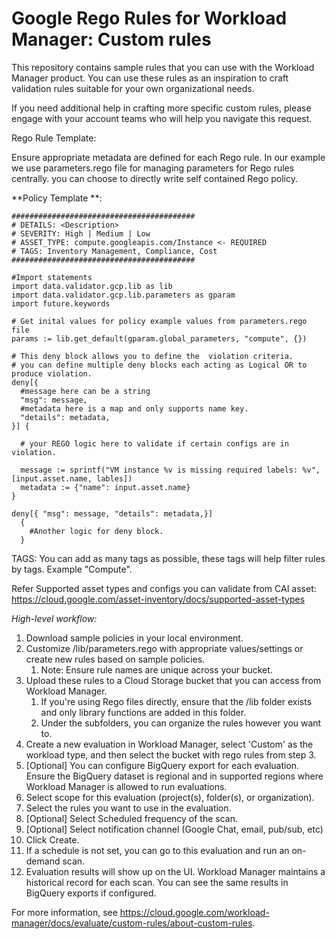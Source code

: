 # Google Rego Rules for Workload Manager: Custom rules

This repository contains sample rules that you can use with the Workload Manager product. You can use these rules as an inspiration to craft validation rules suitable for your own organizational needs.

If you need additional help in crafting more specific custom rules, please engage with your account teams who will help you navigate this request.

Rego Rule Template:

Ensure appropriate metadata are defined for each Rego rule.
In our example we use parameters.rego file for managing parameters for Rego rules centrally. you can choose to directly write self contained Rego policy.

**Policy Template **:
```
#########################################
# DETAILS: <Description>  
# SEVERITY: High | Medium | Low
# ASSET_TYPE: compute.googleapis.com/Instance <- REQUIRED
# TAGS: Inventory Management, Compliance, Cost
#########################################

#Import statements
import data.validator.gcp.lib as lib
import data.validator.gcp.lib.parameters as gparam
import future.keywords

# Get inital values for policy example values from parameters.rego file
params := lib.get_default(gparam.global_parameters, "compute", {})

# This deny block allows you to define the  violation criteria.
# you can define multiple deny blocks each acting as Logical OR to produce violation.  
deny[{
  #message here can be a string
  "msg": message,
  #metadata here is a map and only supports name key.
  "details": metadata,
}] {

  # your REGO logic here to validate if certain configs are in violation.

  message := sprintf("VM instance %v is missing required labels: %v", [input.asset.name, lables])
  metadata := {"name": input.asset.name}
}

deny[{ "msg": message, "details": metadata,}]
  {
    #Another logic for deny block.
  }

```
TAGS: You can add as many tags as possible, these tags will help filter rules by tags. Example "Compute".

Refer Supported asset types and configs you can validate from CAI asset: https://cloud.google.com/asset-inventory/docs/supported-asset-types

*High-level workflow:*

1. Download sample policies in your local environment.
1. Customize /lib/parameters.rego with appropriate values/settings or create new rules based on sample policies.
   1. Note: Ensure rule names are unique across your bucket.
1. Upload these rules to a Cloud Storage bucket that you can access from  Workload Manager.
   1. If you're using Rego files directly, ensure that the /lib folder exists and only library functions are added in this folder.
   1. Under the subfolders, you can organize the rules however you want to.
1. Create a new evaluation in Workload Manager, select 'Custom' as the workload type, and  then select the bucket with rego rules from step 3.
1. [Optional] You can configure BigQuery export for each evaluation. Ensure the BigQuery dataset is regional and in supported regions where Workload Manager is allowed to run evaluations.
1. Select scope for this evaluation (project(s), folder(s), or organization).
1. Select the rules you want to use in the evaluation.
1. [Optional] Select Scheduled frequency of the scan.
1. [Optional] Select notification channel (Google Chat, email, pub/sub, etc)
1. Click Create.
1. If a schedule is not set, you can go to this evaluation and run an on-demand scan.
1. Evaluation results will show up on the UI. Workload Manager maintains a historical record for each scan. You can see the same results in BigQuery exports if configured.

For more information, see https://cloud.google.com/workload-manager/docs/evaluate/custom-rules/about-custom-rules.
